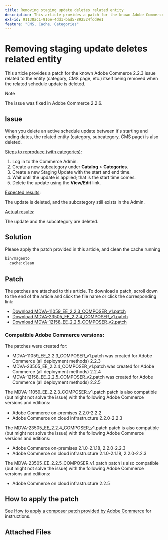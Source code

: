 ```yaml
---
title: Removing staging update deletes related entity
description: This article provides a patch for the known Adobe Commerce 2.2.3 issue related to the entity (category, CMS page, etc.) itself being removed when the related schedule update is deleted.
exl-id: 91138ac1-916e-4dd1-bad5-892524fdd9e1
feature: "CMS, Cache, Categories"
---
```

# Removing staging update deletes related entity

This article provides a patch for the known Adobe Commerce 2.2.3 issue related to the entity (category, CMS page, etc.) itself being removed when the related schedule update is deleted.

>[!NOTE]
>
>The issue was fixed in Adobe Commerce 2.2.6.

## Issue

When you delete an active schedule update between it's starting and ending dates, the related entity (category, subcategory, CMS page) is also deleted.

 <u>Steps to reproduce (with categories)</u>:

1. Log in to the Commerce Admin.
1. Create a new subcategory under **Catalog** > **Categories**.
1. Create a new Staging Update with the start and end time.
1. Wait until the update is applied; that is the start time comes.
1. Delete the update using the **View/Edit** link.

 <u>Expected results</u>:

 The update is deleted, and the subcategory still exists in the Admin.

 <u>Actual results</u>:

 The update and the subcategory are deleted.

## Solution

Please apply the patch provided in this article, and clean the cache running

```bash
bin/magento
  cache:clean
```

## Patch

The patches are attached to this article. To download a patch, scroll down to the end of the article and click the file name or click the corresponding link:

* [Download MDVA-11059\_EE\_2.2.3\_COMPOSER\_v1.patch](assets/MDVA-11059_EE_2.2.3_COMPOSER_v1.patch.zip)
* [Download MDVA-23505\_EE\_2.2.4\_COMPOSER\_v1.patch](assets/MDVA-23505_EE_2.2.4_COMPOSER_v1.patch.zip)
* [Download MDVA-12158\_EE\_2.2.5\_COMPOSER\_v2.patch](assets/MDVA-12158_EE_2.2.5_COMPOSER_v2.patch.zip)

### Compatible Adobe Commerce versions:

The patches were created for:

* MDVA-11059\_EE\_2.2.3\_COMPOSER\_v1.patch was created for Adobe Commerce (all deployment methods) 2.2.3
* MDVA-23505\_EE\_2.2.4\_COMPOSER\_v1.patch was created for Adobe Commerce (all deployment methods) 2.2.4
* MDVA-12158\_EE\_2.2.5\_COMPOSER\_v2.patch was created for Adobe Commerce (all deployment methods) 2.2.5

The MDVA-11059\_EE\_2.2.3\_COMPOSER\_v1.patch patch is also compatible (but might not solve the issue) with the following Adobe Commerce versions and editions:

* Adobe Commerce on-premises 2.2.0-2.2.2
* Adobe Commerce on cloud infrastructure 2.2.0-2.2.3

The MDVA-23505\_EE\_2.2.4\_COMPOSER\_v1.patch patch is also compatible (but might not solve the issue) with the following Adobe Commerce versions and editions:

* Adobe Commerce on-premises 2.1.0-2.1.18, 2.2.0-2.2.3
* Adobe Commerce on cloud infrastructure 2.1.0-2.1.18, 2.2.0-2.2.3

The MDVA-23505\_EE\_2.2.5\_COMPOSER\_v1.patch patch is also compatible (but might not solve the issue) with the following Adobe Commerce versions and editions:

* Adobe Commerce on cloud infrastructure 2.2.5

## How to apply the patch

See [How to apply a composer patch provided by Adobe Commerce](/help/how-to/general/how-to-apply-a-composer-patch-provided-by-magento.md) for instructions.

## Attached Files

